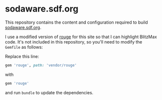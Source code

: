 # sodaware.sdf.org

This repository contains the content and configuration required to build
[sodaware.sdf.org](http://sodaware.sdf.org/).

I use a modified version of [rouge](https://github.com/rouge-ruby/rouge) for
this site so that I can highlight BlitzMax code. It's not included in this
repository, so you'll need to modify the `Gemfile` as follows:

Replace this line:

```ruby
gem 'rouge', path: 'vendor/rouge'
```

with 

```ruby
gem 'rouge'
```

and run `bundle` to update the dependencies.
